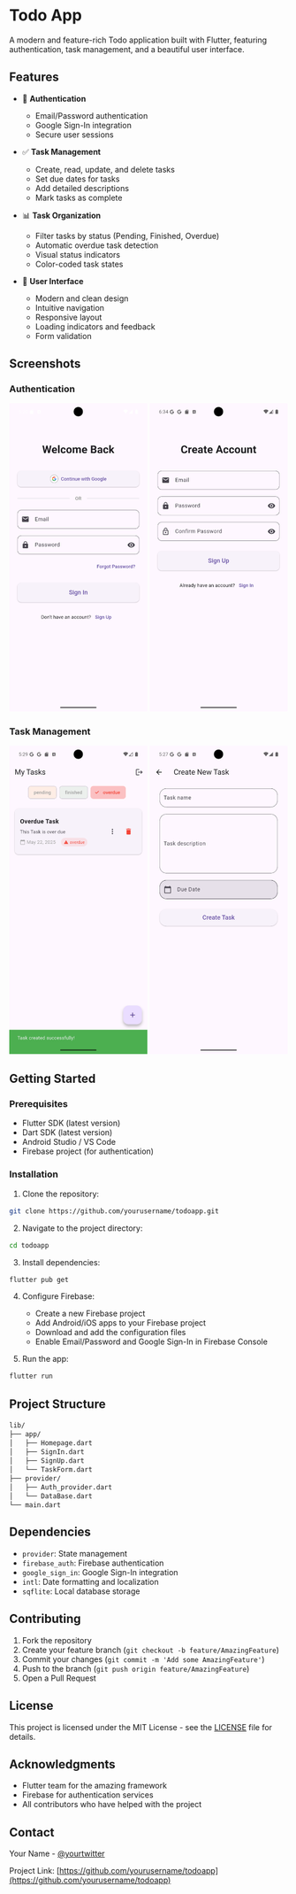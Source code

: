 # Todo App

A modern and feature-rich Todo application built with Flutter, featuring authentication, task management, and a beautiful user interface.

## Features

- 🔐 **Authentication**
  - Email/Password authentication
  - Google Sign-In integration
  - Secure user sessions

- ✅ **Task Management**
  - Create, read, update, and delete tasks
  - Set due dates for tasks
  - Add detailed descriptions
  - Mark tasks as complete

- 📊 **Task Organization**
  - Filter tasks by status (Pending, Finished, Overdue)
  - Automatic overdue task detection
  - Visual status indicators
  - Color-coded task states

- 🎨 **User Interface**
  - Modern and clean design
  - Intuitive navigation
  - Responsive layout
  - Loading indicators and feedback
  - Form validation

## Screenshots

### Authentication
<div align="center">
  <img src="screenshots/signin.png" alt="Sign In Screen" width="250"/>
  <img src="screenshots/signup.png" alt="Sign Up Screen" width="250"/>
</div>

### Task Management
<div align="center">
  <img src="screenshots/homepage.png" alt="Homepage with Tasks" width="250"/>
  <img src="screenshots/taskform.png" alt="Create Task Form" width="250"/>
</div>

## Getting Started

### Prerequisites

- Flutter SDK (latest version)
- Dart SDK (latest version)
- Android Studio / VS Code
- Firebase project (for authentication)

### Installation

1. Clone the repository:
```bash
git clone https://github.com/yourusername/todoapp.git
```

2. Navigate to the project directory:
```bash
cd todoapp
```

3. Install dependencies:
```bash
flutter pub get
```

4. Configure Firebase:
   - Create a new Firebase project
   - Add Android/iOS apps to your Firebase project
   - Download and add the configuration files
   - Enable Email/Password and Google Sign-In in Firebase Console

5. Run the app:
```bash
flutter run
```

## Project Structure

```
lib/
├── app/
│   ├── Homepage.dart
│   ├── SignIn.dart
│   ├── SignUp.dart
│   └── TaskForm.dart
├── provider/
│   ├── Auth_provider.dart
│   └── DataBase.dart
└── main.dart
```

## Dependencies

- `provider`: State management
- `firebase_auth`: Firebase authentication
- `google_sign_in`: Google Sign-In integration
- `intl`: Date formatting and localization
- `sqflite`: Local database storage

## Contributing

1. Fork the repository
2. Create your feature branch (`git checkout -b feature/AmazingFeature`)
3. Commit your changes (`git commit -m 'Add some AmazingFeature'`)
4. Push to the branch (`git push origin feature/AmazingFeature`)
5. Open a Pull Request

## License

This project is licensed under the MIT License - see the [LICENSE](LICENSE) file for details.

## Acknowledgments

- Flutter team for the amazing framework
- Firebase for authentication services
- All contributors who have helped with the project

## Contact

Your Name - [@yourtwitter](https://twitter.com/yourtwitter)

Project Link: [https://github.com/yourusername/todoapp](https://github.com/yourusername/todoapp)
